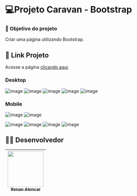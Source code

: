 # 💻Projeto Caravan - Bootstrap

### :dart: Objetivo do projeto
Criar uma página utilizando Bootstrap.

## 🔗 Link Projeto
Acesse a página  [clicando aqui](http://caravan-renan.surge.sh/).

### Desktop
![image](https://user-images.githubusercontent.com/69327864/182991603-a121a443-1daa-4ce1-a9df-7b75d5c4637e.png)
![image](https://user-images.githubusercontent.com/69327864/182991654-80e016d6-ddf2-4e6c-948f-ce433f87362f.png)
![image](https://user-images.githubusercontent.com/69327864/182991688-bbb17d03-d889-4f71-8593-41dd8a2a400f.png)
![image](https://user-images.githubusercontent.com/69327864/187260863-ec8ca9cc-f58c-4e7f-a79f-f6f45f71220c.png)
![image](https://user-images.githubusercontent.com/69327864/187261032-f2b1f627-1899-4c8d-9318-0b5f98feb2fb.png)





### Mobile
![image](https://user-images.githubusercontent.com/69327864/182991798-9238127f-33a0-4072-a351-87db57592eac.png)
![image](https://user-images.githubusercontent.com/69327864/182991872-9a82ea23-9dad-479a-aed7-33bfeb80b049.png)

![image](https://user-images.githubusercontent.com/69327864/182991816-3b77bb64-f96e-4691-95c0-66ef95a67c0e.png)
![image](https://user-images.githubusercontent.com/69327864/182991844-eb3769ad-fe7f-49c7-96a5-833f362c0c09.png)
![image](https://user-images.githubusercontent.com/69327864/187261256-9bd23ed6-61e2-472a-956b-c1fbcf121aaf.png)
![image](https://user-images.githubusercontent.com/69327864/187261334-b2a2190f-1a39-4417-8e31-5bffc280c76f.png)


##  :man_technologist: Desenvolvedor
| [<img src="https://avatars.githubusercontent.com/u/69327864?s=96&v=4" width=115><br><sub>Renan Alencar</sub>](https://github.com/Renan-Ma)
| :---: | 
